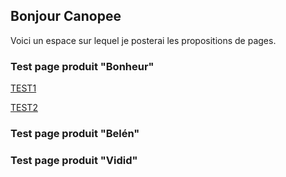 ## Bonjour Canopee
Voici un espace sur lequel je posterai les propositions de pages.

### Test page produit "Bonheur"

[TEST1](produitbonheur.html)

[TEST2](TEST2produitbonheur.html)


### Test page produit "Belén"



### Test page produit "Vidid"

